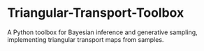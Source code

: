 # Triangular-Transport-Toolbox
A Python toolbox for Bayesian inference and generative sampling, implementing triangular transport maps from samples.
